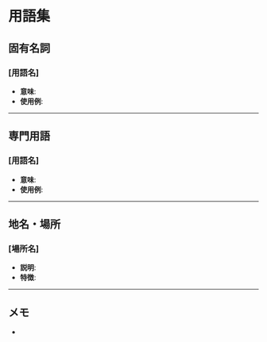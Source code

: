 # 用語集

## 固有名詞

### [用語名]
- **意味**: 
- **使用例**: 

---

## 専門用語

### [用語名]
- **意味**: 
- **使用例**: 

---

## 地名・場所

### [場所名]
- **説明**: 
- **特徴**: 

---

## メモ
- 
